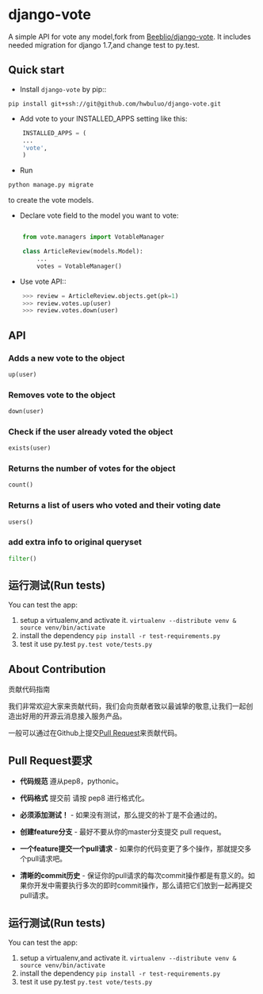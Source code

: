 # django-vote
A simple API for vote any model,fork from [Beeblio/django-vote](https://github.com/Beeblio/django-vote). It includes needed migration for django 1.7,and change test to py.test.



## Quick start

* Install ``django-vote`` by pip::
```
pip install git+ssh://git@github.com/hwbuluo/django-vote.git
```
* Add vote to your INSTALLED_APPS setting like this:

```python
    INSTALLED_APPS = (
    ...
    'vote',
    )
```
* Run 
```python 
python manage.py migrate
``` 
to create the vote models.
* Declare vote field to the model you want to vote:
```python

    from vote.managers import VotableManager

    class ArticleReview(models.Model):
        ...
        votes = VotableManager()
```
* Use vote API::
```python
    >>> review = ArticleReview.objects.get(pk=1)
    >>> review.votes.up(user)
    >>> review.votes.down(user)
```

## API

### Adds a new vote to the object
```python
up(user)
```
### Removes vote to the object
```python
down(user)
```
### Check if the user already voted the object
```python
exists(user)
```

### Returns the number of votes for the object
```python
count()
```

### Returns a list of users who voted and their voting date
```python
users()
```

### add extra info to original queryset
```python
filter()
```

## 运行测试(Run tests)

You can test the app:

1. setup a virtualenv,and activate it.
``
virtualenv --distribute venv & source venv/bin/activate
``
2. install the dependency
``
pip install -r test-requirements.py
``
3. test it use py.test
``
py.test vote/tests.py
``

## About Contribution 

贡献代码指南

我们非常欢迎大家来贡献代码，我们会向贡献者致以最诚挚的敬意,让我们一起创造出好用的开源云消息接入服务产品。

一般可以通过在Github上提交[Pull Request](https://github.com/hwbuluo/django-vote)来贡献代码。

## Pull Request要求

- **代码规范** 遵从pep8，pythonic。

- **代码格式** 提交前 请按 pep8 进行格式化。

- **必须添加测试！** - 如果没有测试，那么提交的补丁是不会通过的。

- **创建feature分支** - 最好不要从你的master分支提交 pull request。

- **一个feature提交一个pull请求** - 如果你的代码变更了多个操作，那就提交多个pull请求吧。

- **清晰的commit历史** - 保证你的pull请求的每次commit操作都是有意义的。如果你开发中需要执行多次的即时commit操作，那么请把它们放到一起再提交pull请求。

## 运行测试(Run tests)

You can test the app:

1. setup a virtualenv,and activate it.
``
virtualenv --distribute venv & source venv/bin/activate
``
2. install the dependency
``
pip install -r test-requirements.py
``
3. test it use py.test
``
py.test vote/tests.py
``

